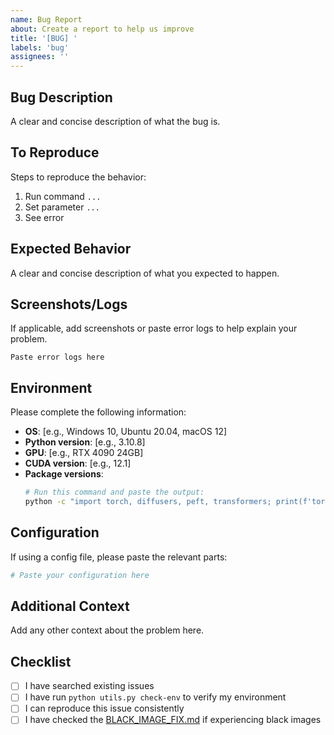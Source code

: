 ```yaml
---
name: Bug Report
about: Create a report to help us improve
title: '[BUG] '
labels: 'bug'
assignees: ''
---
```


## Bug Description
A clear and concise description of what the bug is.

## To Reproduce
Steps to reproduce the behavior:
1. Run command `...`
2. Set parameter `...`
3. See error

## Expected Behavior
A clear and concise description of what you expected to happen.

## Screenshots/Logs
If applicable, add screenshots or paste error logs to help explain your problem.

```
Paste error logs here
```

## Environment
Please complete the following information:
- **OS**: [e.g., Windows 10, Ubuntu 20.04, macOS 12]
- **Python version**: [e.g., 3.10.8]
- **GPU**: [e.g., RTX 4090 24GB]
- **CUDA version**: [e.g., 12.1]
- **Package versions**:
  ```bash
  # Run this command and paste the output:
  python -c "import torch, diffusers, peft, transformers; print(f'torch: {torch.__version__}, diffusers: {diffusers.__version__}, peft: {peft.__version__}, transformers: {transformers.__version__}')"
  ```

## Configuration
If using a config file, please paste the relevant parts:
```yaml
# Paste your configuration here
```

## Additional Context
Add any other context about the problem here.

## Checklist
- [ ] I have searched existing issues
- [ ] I have run `python utils.py check-env` to verify my environment
- [ ] I can reproduce this issue consistently
- [ ] I have checked the [BLACK_IMAGE_FIX.md](../docs/BLACK_IMAGE_FIX.md) if experiencing black images

